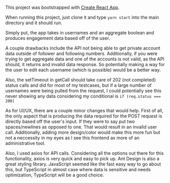 This project was bootstrapped with [Create React App](https://github.com/facebook/create-react-app).

When running this project, just clone it and type ```yarn start``` into the main directory and it should run.

Simply put, the app takes in usernames and an aggregate boolean and produces engagement data based off of the user.

A couple drawbacks include the API not being able to get private account data outside of follower and following numbers. Additionally, if you were trying to get aggregate data and one of the accounts is not valid, as the API should, it returns and invalid data response. So potentially making a way for the user to edit each username (which is possible) would be a better way.

Also, the setTimeout in getCall should take care of 202 (not completed) status calls and did for most of my testcases, but if a large number of usernames were being pulled from the request, I could potentially see this never showing any data considering my conditional is ```if (req.status === 200)```

As for UI/UX, there are a couple minor changes that would help. First of all, the only aspect that is producing the data required for the POST request is directly based off the user's input. If they were to say put two spaces/newlines as opposed to one. That would result in an invalid user call. Additionally, adding more design/color would make this more fun but not a neccessity in my eyes as I see this frontend as more of an administrative tool.

Also, I used axios for API calls. Considering all the options out there for this functionality, axios is very quick and easy to pick up. Ant Design is also a great styling library. JavaScript seemed like the fast easy way to go about this, but TypeScript in almost case where data is sensitive and needs optimization, TypeScript will be a good choice.
